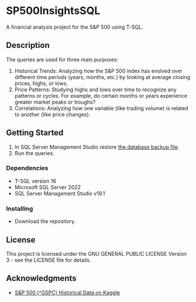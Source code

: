 # SP500InsightsSQL

A financial analysis project for the S&P 500 using T-SQL.

## Description

The queries are used for three main purposes:

1. Historical Trends: Analyzing how the S&P 500 index has evolved over different time periods (years, months, etc.) by looking at average closing prices, highs, or lows.
2. Price Patterns: Studying highs and lows over time to recognize any patterns or cycles. For example, do certain months or years experience greater market peaks or troughs?
3. Correlations: Analyzing how one variable (like trading volume) is related to another (like price changes).

## Getting Started

1. In SQL Server Management Studio restore [the database backup file](./Database).
2. Run the queries.

### Dependencies

* T-SQL version 16
* Microsoft SQL Server 2022 
* SQL Server Management Studio v19.1

### Installing

* Download the repository.

## License

This project is licensed under the GNU GENERAL PUBLIC LICENSE Version 3 - see the LICENSE file for details.

## Acknowledgments

* [S&P 500 (^GSPC) Historical Data on Kaggle](https://www.kaggle.com/datasets/paveljurke/s-and-p-500-gspc-historical-data?resource=download)
